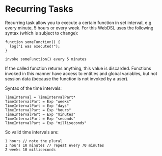 # Recurring Tasks

Recurring task allow you to execute a certain function in set interval, e.g. every minute, 5 hours or every week. For this WebDSL uses the following syntax (which is subject to change):
```
function someFunction() {
  log("I was executed!");
}

invoke someFunction() every 5 minutes
```
If the called function returns anything, this value is discarded. Functions invoked in this manner have access to entities and global variables, but not session data (because the function is not invoked by a user).

Syntax of the time intervals:
```
TimeInterval = TimeIntervalPart*
TimeIntervalPart = Exp "weeks"
TimeIntervalPart = Exp "days"
TimeIntervalPart = Exp "hours"
TimeIntervalPart = Exp "minutes"
TimeIntervalPart = Exp "seconds"
TimeIntervalPart = Exp "milliseconds"
```

So valid time intervals are:
```
1 hours // note the plural
1 hours 10 minutes // repeat every 70 minutes
2 weeks 10 milliseconds
```
